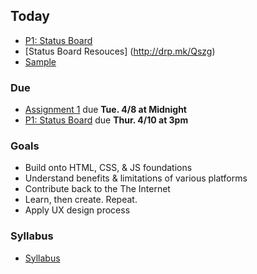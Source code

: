 ## Today
* [P1: Status Board](https://github.com/vcd/468/wiki/P1:-Status-Board)
* [Status Board Resouces]
(http://drp.mk/Qszg)
* [Sample](panicboard://?url=https%3A%2F%2Fwww.dropbox.com%2Fs%2F9g6eqlgfb2x145i%2FCups-of-Coffee.csv)

### Due
* [Assignment 1](https://github.com/vcd/468/wiki/AS%231) due **Tue. 4/8 at Midnight**
* [P1: Status Board](https://github.com/vcd/468/wiki/P1:-Status-Board) due **Thur. 4/10 at 3pm**

### Goals
* Build onto HTML, CSS, & JS foundations
* Understand benefits & limitations of various platforms
* Contribute back to the The Internet
* Learn, then create. Repeat.
* Apply UX design process

### Syllabus
* [Syllabus](https://github.com/vcd/468/wiki/Syllabus)
